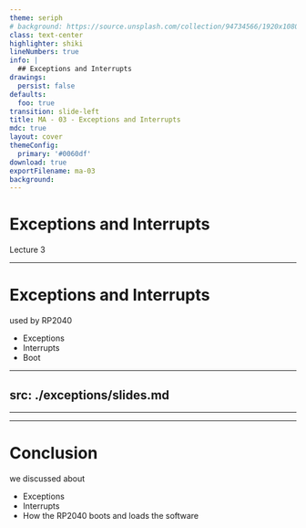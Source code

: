 ```yaml
---
theme: seriph
# background: https://source.unsplash.com/collection/94734566/1920x1080
class: text-center
highlighter: shiki
lineNumbers: true
info: |
  ## Exceptions and Interrupts
drawings:
  persist: false
defaults:
  foo: true
transition: slide-left
title: MA - 03 - Exceptions and Interrupts
mdc: true
layout: cover
themeConfig:
  primary: '#0060df'
download: true
exportFilename: ma-03
background:
---
```


# Exceptions and Interrupts
Lecture 3

---

# Exceptions and Interrupts
used by RP2040

- Exceptions
- Interrupts
- Boot

<!-- Exceptions -->

---
src: ./exceptions/slides.md
---

---
---
# Conclusion
we discussed about

- Exceptions
- Interrupts
- How the RP2040 boots and loads the software
